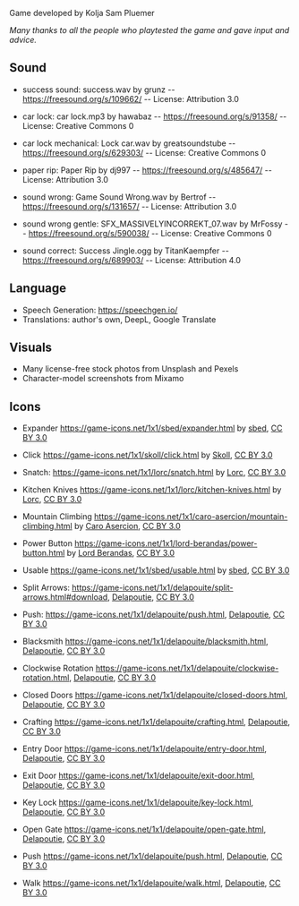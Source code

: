 Game developed by Kolja Sam Pluemer

*Many thanks to all the people who playtested the game and gave input and advice.*

## Sound
- success sound: success.wav by grunz -- https://freesound.org/s/109662/ -- License: Attribution 3.0
- car lock: car lock.mp3 by hawabaz -- https://freesound.org/s/91358/ -- License: Creative Commons 0
- car lock mechanical: Lock car.wav by greatsoundstube -- https://freesound.org/s/629303/ -- License: Creative Commons 0


- paper rip: Paper Rip by dj997 -- https://freesound.org/s/485647/ -- License: Attribution 3.0
- sound wrong: Game Sound Wrong.wav by Bertrof -- https://freesound.org/s/131657/ -- License: Attribution 3.0
- sound wrong gentle: SFX_MASSIVELYINCORREKT_07.wav by MrFossy -- https://freesound.org/s/590038/ -- License: Creative Commons 0
- sound correct: Success Jingle.ogg by TitanKaempfer -- https://freesound.org/s/689903/ -- License: Attribution 4.0

## Language

- Speech Generation: https://speechgen.io/
- Translations: author's own, DeepL, Google Translate


## Visuals

- Many license-free stock photos from Unsplash and Pexels
- Character-model screenshots from Mixamo 

## Icons

- Expander https://game-icons.net/1x1/sbed/expander.html by [sbed](http://opengameart.org/content/95-game-icons), [CC BY 3.0](https://creativecommons.org/licenses/by/3.0/)
- Click https://game-icons.net/1x1/skoll/click.html by [Skoll](https://game-icons.net/), [CC BY 3.0](https://creativecommons.org/licenses/by/3.0/)
- Snatch: https://game-icons.net/1x1/lorc/snatch.html by [Lorc](https://lorcblog.blogspot.com/), [CC BY 3.0](https://creativecommons.org/licenses/by/3.0/)
- Kitchen Knives https://game-icons.net/1x1/lorc/kitchen-knives.html by [Lorc](https://lorcblog.blogspot.com/), [CC BY 3.0](https://creativecommons.org/licenses/by/3.0/)
- Mountain Climbing https://game-icons.net/1x1/caro-asercion/mountain-climbing.html by [Caro Asercion](https://game-icons.net/), [CC BY 3.0](https://creativecommons.org/licenses/by/3.0/)
- Power Button https://game-icons.net/1x1/lord-berandas/power-button.html by [Lord Berandas](http://berandas.deviantart.com/), [CC BY 3.0](https://creativecommons.org/licenses/by/3.0/)
- Usable https://game-icons.net/1x1/sbed/usable.html by [sbed](http://opengameart.org/content/95-game-icons), [CC BY 3.0](https://creativecommons.org/licenses/by/3.0/)


- Split Arrows: https://game-icons.net/1x1/delapouite/split-arrows.html#download, [Delapoutie](https://delapouite.com/), [CC BY 3.0](https://creativecommons.org/licenses/by/3.0/)
- Push: https://game-icons.net/1x1/delapouite/push.html, [Delapoutie](https://delapouite.com/), [CC BY 3.0](https://creativecommons.org/licenses/by/3.0/)
- Blacksmith https://game-icons.net/1x1/delapouite/blacksmith.html, [Delapoutie](https://delapouite.com/), [CC BY 3.0](https://creativecommons.org/licenses/by/3.0/)
- Clockwise Rotation https://game-icons.net/1x1/delapouite/clockwise-rotation.html, [Delapoutie](https://delapouite.com/), [CC BY 3.0](https://creativecommons.org/licenses/by/3.0/)
- Closed Doors https://game-icons.net/1x1/delapouite/closed-doors.html, [Delapoutie](https://delapouite.com/), [CC BY 3.0](https://creativecommons.org/licenses/by/3.0/)
- Crafting https://game-icons.net/1x1/delapouite/crafting.html, [Delapoutie](https://delapouite.com/), [CC BY 3.0](https://creativecommons.org/licenses/by/3.0/)
- Entry Door https://game-icons.net/1x1/delapouite/entry-door.html, [Delapoutie](https://delapouite.com/), [CC BY 3.0](https://creativecommons.org/licenses/by/3.0/)
- Exit Door https://game-icons.net/1x1/delapouite/exit-door.html, [Delapoutie](https://delapouite.com/), [CC BY 3.0](https://creativecommons.org/licenses/by/3.0/)
- Key Lock https://game-icons.net/1x1/delapouite/key-lock.html, [Delapoutie](https://delapouite.com/), [CC BY 3.0](https://creativecommons.org/licenses/by/3.0/)
- Open Gate https://game-icons.net/1x1/delapouite/open-gate.html, [Delapoutie](https://delapouite.com/), [CC BY 3.0](https://creativecommons.org/licenses/by/3.0/)
- Push https://game-icons.net/1x1/delapouite/push.html, [Delapoutie](https://delapouite.com/), [CC BY 3.0](https://creativecommons.org/licenses/by/3.0/)
- Walk https://game-icons.net/1x1/delapouite/walk.html, [Delapoutie](https://delapouite.com/), [CC BY 3.0](https://creativecommons.org/licenses/by/3.0/)